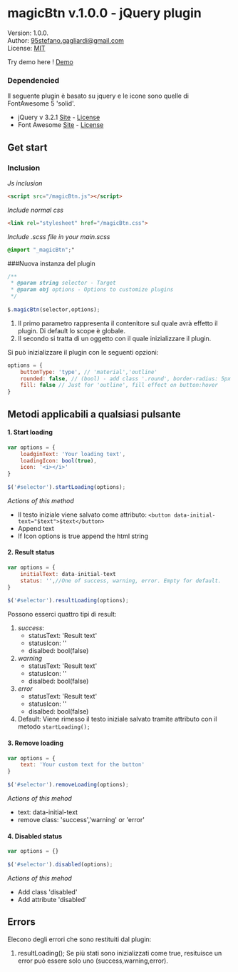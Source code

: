 # magicBtn v.1.0.0 - jQuery plugin
Version: 1.0.0.  
Author: 95stefano.gagliardi@gmail.com  
License: [MIT](https://github.com/Spolaa/freedom-template/blob/master/LICENSE)

Try demo here ! [Demo]()

### Dependencied

Il seguente plugin è basato su jquery e le icone sono quelle di FontAwesome 5 'solid'.

- jQuery v 3.2.1 [Site](https://jquery.com/) - [License](https://jquery.org/license/)
- Font Awesome [Site](http://fontawesome.io/) - [License](http://fontawesome.io/license/)
## Get start
### Inclusion

_Js inclusion_  
```html
<script src="/magicBtn.js"></script>
```  

_Include normal css_  
```html
<link rel="stylesheet" href="/magicBtn.css">
```
 
_Include .scss file in your main.scss_  
```scss
@import "_magicBtn";"
```


###Nuova instanza del plugin

```javascript
/**
 * @param string selector - Target
 * @param obj options - Options to customize plugins
 */
 
$.magicBtn(selector,options);
```
1. Il primo parametro rappresenta il contenitore sul quale avrà effetto il plugin. Di default lo scope è globale.
2. Il secondo si tratta di un oggetto con il quale inizializzare il plugin.
   

Si può inizializzare il plugin con le seguenti opzioni:

```javascript
options = {
    buttonType: 'type', // 'material','outline'
    rounded: false, // (bool) - add class '.round', border-radius: 5px
    fill: false // Just for 'outline', fill effect on button:hover
}
```


## Metodi applicabili a qualsiasi pulsante

#### 1. Start loading
```javascript
var options = {
    loadginText: 'Your loading text',
    loadingIcon: bool(true),
    icon: '<i></i>'
}  
  
$('#selector').startLoading(options);
```
_Actions of this method_
- Il testo iniziale viene salvato come attributo: ```<button data-initial-text="$text">$text</button>```
- Append text
- If Icon options is true append the html string


#### 2. Result status
```javascript
var options = { 
    initialText: data-initial-text
    status: '',//One of success, warning, error. Empty for default.
}
  
$('#selector').resultLoading(options);
```
Possono esserci quattro tipi di result:
1. _success_:
    - statusText: 'Result text'
    - statusIcon: '<code><i></i></code>'
    - disalbed: bool(false)
2. _warning_
    - statusText: 'Result text'
    - statusIcon: '<code><i></i></code>'
    - disalbed: bool(false)
3. _error_
    - statusText: 'Result text'
    - statusIcon: '<i></i>'
    - disalbed: bool(false)
4. Default: Viene rimesso il testo iniziale salvato tramite attributo con il metodo <code>startLoading();</code>

#### 3. Remove loading

```javascript
var options = {
    text: 'Your custom text for the button'
}  
  
$('#selector').removeLoading(options);
```
_Actions of this mehod_
- text: data-initial-text 
- remove class: 'success','warning' or 'error'

#### 4. Disabled status
```javascript
var options = {}  
  
$('#selector').disabled(options);
```
_Actions of this mehod_
- Add class 'disabled'  
- Add attribute 'disabled'

## Errors

Elecono degli errori che sono restituiti dal plugin:

1. resultLoading(); Se più stati sono inizializzati come true, resituisce un error può
essere solo uno (success,warning,error).
